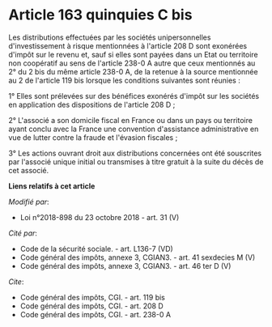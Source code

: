# Article 163 quinquies C bis

Les distributions effectuées par les sociétés unipersonnelles d'investissement à risque mentionnées à l'article 208 D sont
exonérées d'impôt sur le revenu et, sauf si elles sont payées dans un Etat ou territoire non coopératif au sens de l'article
238-0 A autre que ceux mentionnés au 2° du 2 bis du même article 238-0 A, de la retenue à la source mentionnée au 2 de
l'article 119 bis lorsque les conditions suivantes sont réunies :

1° Elles sont prélevées sur des bénéfices exonérés d'impôt sur les sociétés en application des dispositions de l'article 208
D ;

2° L'associé a son domicile fiscal en France ou dans un pays ou territoire ayant conclu avec la France une convention
d'assistance administrative en vue de lutter contre la fraude et l'évasion fiscales ;

3° Les actions ouvrant droit aux distributions concernées ont été souscrites par l'associé unique initial ou transmises à
titre gratuit à la suite du décès de cet associé.

**Liens relatifs à cet article**

_Modifié par_:

  - Loi n°2018-898 du 23 octobre 2018 - art. 31 (V)

_Cité par_:

  - Code de la sécurité sociale. - art. L136-7 (VD)
  - Code général des impôts, annexe 3, CGIAN3. - art. 41 sexdecies M (V)
  - Code général des impôts, annexe 3, CGIAN3. - art. 46 ter D (V)

_Cite_:

  - Code général des impôts, CGI. - art. 119 bis
  - Code général des impôts, CGI. - art. 208 D
  - Code général des impôts, CGI. - art. 238-0 A
